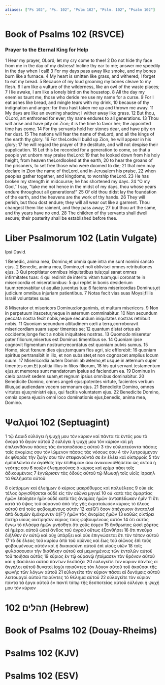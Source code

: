 ```yaml
---
aliases: ["Ps 102", "Ps. 102", "Pslm 102", "Pslm. 102", "Psalm 102"]
---
```



# Book of Psalms 102 (RSVCE)

### Prayer to the Eternal King for Help
1 Hear my prayer, OLord; let my cry come to thee!
2 Do not hide thy face from me in the day of my distress! Incline thy ear to me; answer me speedily in the day when I call!
3 For my days pass away like smoke, and my bones burn like a furnace.
4 My heart is smitten like grass, and withered; I forget to eat my bread.
5 Because of my loud groaning my bones cleave to my flesh.
6 I am like a vulture of the wilderness, like an owl of the waste places;
7 I lie awake, I am like a lonely bird on the housetop.
8 All the day my enemies taunt me, those who deride me use my name for a curse.
9 For I eat ashes like bread, and mingle tears with my drink,
10 because of thy indignation and anger; for thou hast taken me up and thrown me away.
11 My days are like an evening shadow; I wither away like grass.
12 But thou, OLord, art enthroned for ever; thy name endures to all generations.
13 Thou wilt arise and have pity on Zion; it is the time to favor her; the appointed time has come.
14 For thy servants hold her stones dear, and have pity on her dust.
15 The nations will fear the name of theLord, and all the kings of the earth thy glory.
16 For theLordwill build up Zion, he will appear in his glory;
17 he will regard the prayer of the destitute, and will not despise their supplication.
18 Let this be recorded for a generation to come, so that a people yet unborn may praise theLord:
19 that he looked down from his holy height, from heaven theLordlooked at the earth,
20 to hear the groans of the prisoners, to set free those who were doomed to die;
21 that men may declare in Zion the name of theLord, and in Jerusalem his praise,
22 when peoples gather together, and kingdoms, to worship theLord.
23 He has broken my strength in midcourse; he has shortened my days.
24 “O my God,” I say, “take me not hence in the midst of my days, thou whose years endure throughout all generations!”
25 Of old thou didst lay the foundation of the earth, and the heavens are the work of thy hands.
26 They will perish, but thou dost endure; they will all wear out like a garment. Thou changest them like raiment, and they pass away;
27 but thou art the same, and thy years have no end.
28 The children of thy servants shall dwell secure; their posterity shall be established before thee.


# Liber Psalmorum 102 (Latin Vulgate)

 Ipsi David.

1 Benedic, anima mea, Domino,et omnia quæ intra me sunt nomini sancto ejus.
2 Benedic, anima mea, Domino,et noli oblivisci omnes retributiones ejus.
3 Qui propitiatur omnibus iniquitatibus tuis;qui sanat omnes infirmitates tuas:
4 qui redimit de interitu vitam tuam;qui coronat te in misericordia et miserationibus:
5 qui replet in bonis desiderium tuum;renovabitur ut aquilæ juventus tua:
6 faciens misericordias Dominus,et judicium omnibus injuriam patientibus.
7 Notas fecit vias suas Moysi;filiis Israël voluntates suas.

8 Miserator et misericors Dominus:longanimis, et multum misericors.
9 Non in perpetuum irascetur,neque in æternum comminabitur.
10 Non secundum peccata nostra fecit nobis,neque secundum iniquitates nostras retribuit nobis.
11 Quoniam secundum altitudinem cæli a terra,corroboravit misericordiam suam super timentes se;
12 quantum distat ortus ab occidente,longe fecit a nobis iniquitates nostras.
13 Quomodo miseretur pater filiorum,misertus est Dominus timentibus se.
14 Quoniam ipse cognovit figmentum nostrum;recordatus est quoniam pulvis sumus.
15 Homo, sicut fœnum dies ejus;tamquam flos agri, sic efflorebit:
16 quoniam spiritus pertransibit in illo, et non subsistet,et non cognoscet amplius locum suum.
17 Misericordia autem Domini ab æterno,et usque in æternum super timentes eum.Et justitia illius in filios filiorum,
18 his qui servant testamentum ejus,et memores sunt mandatorum ipsius ad faciendum ea.
19 Dominus in cælo paravit sedem suam,et regnum ipsius omnibus dominabitur.
20 Benedicite Domino, omnes angeli ejus:potentes virtute, facientes verbum illius,ad audiendam vocem sermonum ejus.
21 Benedicite Domino, omnes virtutes ejus;ministri ejus, qui facitis voluntatem ejus.
22 Benedicite Domino, omnia opera ejus:in omni loco dominationis ejus,benedic, anima mea, Domino.


# Ψαλμοί 102 (Septuagint)

1 τῷ Δαυιδ εὐλόγει ἡ ψυχή μου τὸν κύριον καί πάντα τὰ ἐντός μου τὸ ὄνομα τὸ ἅγιον αὐτοῦ
2 εὐλόγει ἡ ψυχή μου τὸν κύριον καὶ μὴ ἐπιλανθάνου πάσας τὰς ἀνταποδόσεις αὐτοῦ
3 τὸν εὐιλατεύοντα πάσαις ταῖς ἀνομίαις σου τὸν ἰώμενον πάσας τὰς νόσους σου
4 τὸν λυτρούμενον ἐκ φθορᾶς τὴν ζωήν σου τὸν στεφανοῦντά σε ἐν ἐλέει καὶ οἰκτιρμοῖς
5 τὸν ἐμπιπλῶντα ἐν ἀγαθοῖς τὴν ἐπιθυμίαν σου ἀνακαινισθήσεται ὡς ἀετοῦ ἡ νεότης σου
6 ποιῶν ἐλεημοσύνας ὁ κύριος καὶ κρίμα πᾶσι τοῖς ἀδικουμένοις
7 ἐγνώρισεν τὰς ὁδοὺς αὐτοῦ τῷ Μωυσῇ τοῖς υἱοῖς Ισραηλ τὰ θελήματα αὐτοῦ

8 οἰκτίρμων καὶ ἐλεήμων ὁ κύριος μακρόθυμος καὶ πολυέλεος
9 οὐκ εἰς τέλος ὀργισθήσεται οὐδὲ εἰς τὸν αἰῶνα μηνιεῖ
10 οὐ κατὰ τὰς ἁμαρτίας ἡμῶν ἐποίησεν ἡμῖν οὐδὲ κατὰ τὰς ἀνομίας ἡμῶν ἀνταπέδωκεν ἡμῖν
11 ὅτι κατὰ τὸ ὕψος τοῦ οὐρανοῦ ἀπὸ τῆς γῆς ἐκραταίωσεν κύριος τὸ ἔλεος αὐτοῦ ἐπὶ τοὺς φοβουμένους αὐτόν
12 κα{Q'} ὅσον ἀπέχουσιν ἀνατολαὶ ἀπὸ δυσμῶν ἐμάκρυνεν ἀ{F'} ἡμῶν τὰς ἀνομίας ἡμῶν
13 καθὼς οἰκτίρει πατὴρ υἱούς οἰκτίρησεν κύριος τοὺς φοβουμένους αὐτόν
14 ὅτι αὐτὸς ἔγνω τὸ πλάσμα ἡμῶν μνήσθητι ὅτι χοῦς ἐσμεν
15 ἄνθρωπος ὡσεὶ χόρτος αἱ ἡμέραι αὐτοῦ ὡσεὶ ἄνθος τοῦ ἀγροῦ οὕτως ἐξανθήσει
16 ὅτι πνεῦμα διῆλθεν ἐν αὐτῷ καὶ οὐχ ὑπάρξει καὶ οὐκ ἐπιγνώσεται ἔτι τὸν τόπον αὐτοῦ
17 τὸ δὲ ἔλεος τοῦ κυρίου ἀπὸ τοῦ αἰῶνος καὶ ἕως τοῦ αἰῶνος ἐπὶ τοὺς φοβουμένους αὐτόν καὶ ἡ δικαιοσύνη αὐτοῦ ἐπὶ υἱοὺς υἱῶν
18 τοῖς φυλάσσουσιν τὴν διαθήκην αὐτοῦ καὶ μεμνημένοις τῶν ἐντολῶν αὐτοῦ τοῦ ποιῆσαι αὐτάς
19 κύριος ἐν τῷ οὐρανῷ ἡτοίμασεν τὸν θρόνον αὐτοῦ καὶ ἡ βασιλεία αὐτοῦ πάντων δεσπόζει
20 εὐλογεῖτε τὸν κύριον πάντες οἱ ἄγγελοι αὐτοῦ δυνατοὶ ἰσχύι ποιοῦντες τὸν λόγον αὐτοῦ τοῦ ἀκοῦσαι τῆς φωνῆς τῶν λόγων αὐτοῦ
21 εὐλογεῖτε τὸν κύριον πᾶσαι αἱ δυνάμεις αὐτοῦ λειτουργοὶ αὐτοῦ ποιοῦντες τὸ θέλημα αὐτοῦ
22 εὐλογεῖτε τὸν κύριον πάντα τὰ ἔργα αὐτοῦ ἐν παντὶ τόπῳ τῆς δεσποτείας αὐτοῦ εὐλόγει ἡ ψυχή μου τὸν κύριον


# 102 תהלים (Hebrew)


# Book of Psalms 102 (Douay-Rheims)


# Psalms 102 (KJV)


# Psalms 102 (ESV)

